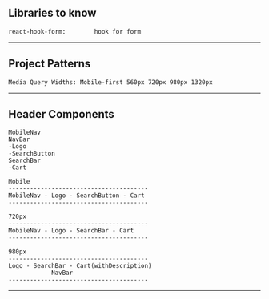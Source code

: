 Libraries to know
------------------------------------------------------------------------------
    react-hook-form:        hook for form
------------------------------------------------------------------------------


Project Patterns
------------------------------------------------------------------------------
    Media Query Widths: Mobile-first 560px 720px 980px 1320px
------------------------------------------------------------------------------

Header Components
------------------------------------------------------------------------------
    MobileNav
    NavBar
    -Logo
    -SearchButton
    SearchBar
    -Cart

    Mobile
    ---------------------------------------
    MobileNav - Logo - SearchButton - Cart
    ---------------------------------------

    720px
    ---------------------------------------
    MobileNav - Logo - SearchBar - Cart
    ---------------------------------------

    980px
    ---------------------------------------
    Logo - SearchBar - Cart(withDescription)
                NavBar
    ---------------------------------------
------------------------------------------------------------------------------
